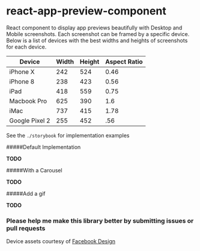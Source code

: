 # react-app-preview-component

React component to display app previews beautifully with Desktop and Mobile screenshots. Each screenshot can be framed by a specific device. Below is a list of devices with the best widths and heights of screenshots for each device.

| Device         | Width | Height  | Aspect Ratio
| ---------------|-------| --------| --------------|
| iPhone X       | 242   | 524     | 0.46          |
| iPhone 8       | 238   | 423     | 0.56          |
| iPad           | 418   | 559     | 0.75          |
| Macbook Pro    | 625   | 390     | 1.6           |
| iMac           | 737   | 415     | 1.78          |
| Google Pixel 2 | 255   | 452     | .56           |

See the `./storybook` for implementation examples

#####Default Implementation

**TODO**

#####With a Carousel

**TODO**

#####Add a gif

**TODO**

### Please help me make this library better by submitting issues or pull requests

Device assets courtesy of [Facebook Design](https://facebook.design/devices)
